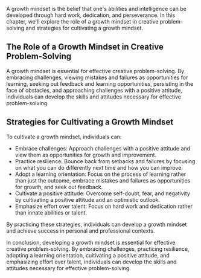 
A growth mindset is the belief that one's abilities and intelligence can be developed through hard work, dedication, and perseverance. In this chapter, we'll explore the role of a growth mindset in creative problem-solving and strategies for cultivating a growth mindset.

The Role of a Growth Mindset in Creative Problem-Solving
--------------------------------------------------------

A growth mindset is essential for effective creative problem-solving. By embracing challenges, viewing mistakes and failures as opportunities for learning, seeking out feedback and learning opportunities, persisting in the face of obstacles, and approaching challenges with a positive attitude, individuals can develop the skills and attitudes necessary for effective problem-solving.

Strategies for Cultivating a Growth Mindset
-------------------------------------------

To cultivate a growth mindset, individuals can:

* Embrace challenges: Approach challenges with a positive attitude and view them as opportunities for growth and improvement.
* Practice resilience: Bounce back from setbacks and failures by focusing on what you can do differently next time and how you can improve.
* Adopt a learning orientation: Focus on the process of learning rather than just the outcome, embrace mistakes and failures as opportunities for growth, and seek out feedback.
* Cultivate a positive attitude: Overcome self-doubt, fear, and negativity by cultivating a positive attitude and an optimistic outlook.
* Emphasize effort over talent: Focus on hard work and dedication rather than innate abilities or talent.

By practicing these strategies, individuals can develop a growth mindset and achieve success in personal and professional contexts.

In conclusion, developing a growth mindset is essential for effective creative problem-solving. By embracing challenges, practicing resilience, adopting a learning orientation, cultivating a positive attitude, and emphasizing effort over talent, individuals can develop the skills and attitudes necessary for effective problem-solving.
